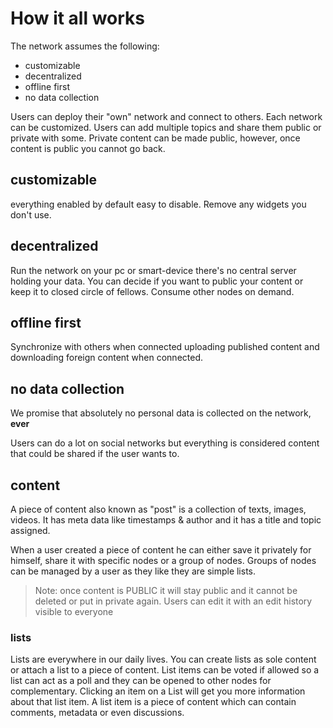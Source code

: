 # How it all works

The network assumes the following:

- customizable
- decentralized
- offline first
- no data collection

Users can deploy their "own" network and connect to others.
Each network can be customized.
Users can add multiple topics and share them public or private with some.
Private content can be made public, however, once content is public you cannot go back.

## customizable

everything enabled by default easy to disable. 
Remove any widgets you don't use. 

## decentralized

Run the network on your pc or smart-device there's no central server holding your data.
You can decide if you want to public your content or keep it to closed circle of fellows.
Consume other nodes on demand.

## offline first

Synchronize with others when connected uploading published content and downloading foreign content when connected.

## no data collection

We promise that absolutely no personal data is collected on the network, **ever**

Users can do a lot on social networks but everything is considered content that could be shared if the user wants to.

## content

A piece of content also known as "post" is a collection of texts, images, videos. It has meta data like timestamps & author and it has a title and topic assigned.

When a user created a piece of content he can either save it privately for himself, share it with specific nodes or a group of nodes. Groups of nodes can be managed by a user as they like they are simple lists.

> Note: once content is PUBLIC it will stay public and it cannot be deleted or put in private again. Users can edit it with an edit history visible to everyone

### lists

Lists are everywhere in our daily lives. You can create lists as sole content or attach a list to a piece of content. List items can be voted if allowed so a list can act as a poll and they can be opened to other nodes for complementary. Clicking an item on a List will get you more information about that list item. A list item is a piece of content which can contain comments, metadata or even discussions.


